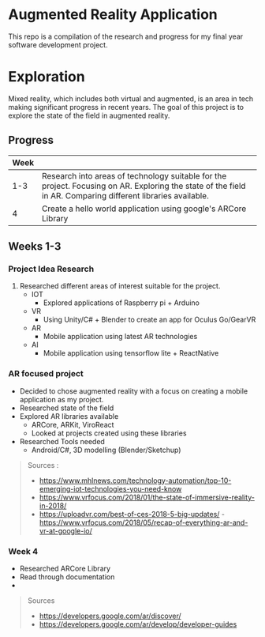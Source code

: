 # Augmented Reality Application

This repo is a compilation of the research and progress for my final year software development project. 

# Exploration 
Mixed reality, which includes both virtual and augmented, is an area in tech making significant progress in recent years. The goal of this project is to explore the state of the field in augmented reality. 

## Progress 

|Week|   |
|--|--|
| 1-3 | Research into areas of technology suitable for the project. Focusing on AR. Exploring the state of the field in AR. Comparing different libraries available. 
4 | Create a hello world application using google's ARCore Library

## Weeks 1-3

### Project Idea Research

 1.  Researched different areas of interest suitable for the project.
	 - IOT 
		 -  Explored applications of Raspberry pi + Arduino
	 - VR 
		 - Using Unity/C# + Blender to create an app for Oculus Go/GearVR
	 - AR 
		 - Mobile application using latest AR technologies
	 - AI
		 - Mobile application using tensorflow lite + ReactNative 

### AR focused project
- Decided to chose augmented reality with a focus on creating a mobile application as my project.
- Researched state of the field 
- Explored AR libraries available 
	- ARCore, ARKit, ViroReact
	- Looked at projects created using these libraries 
 - Researched Tools needed
	 - Android/C#, 3D modelling (Blender/Sketchup)


> Sources :
>-  https://www.mhlnews.com/technology-automation/top-10-emerging-iot-technologies-you-need-know
> - https://www.vrfocus.com/2018/01/the-state-of-immersive-reality-in-2018/
> - https://uploadvr.com/best-of-ces-2018-5-big-updates/ - https://www.vrfocus.com/2018/05/recap-of-everything-ar-and-vr-at-google-io/

### Week 4
- Researched ARCore Library 
- Read through documentation 
- 

> Sources
> - https://developers.google.com/ar/discover/
> - https://developers.google.com/ar/develop/developer-guides

